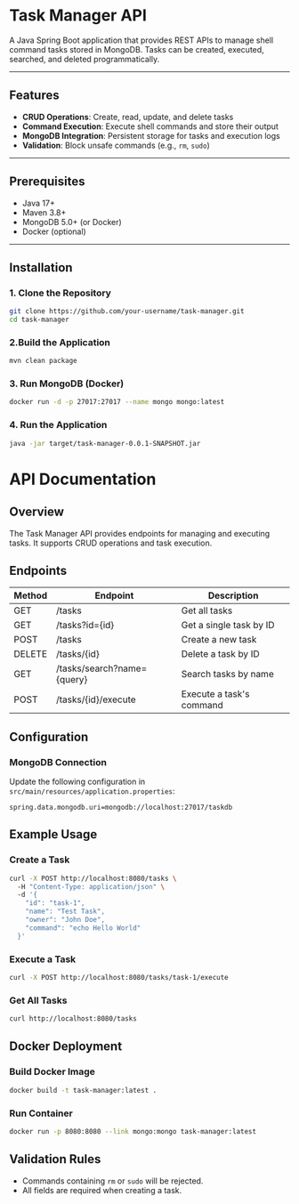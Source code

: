 # Task Manager API

A Java Spring Boot application that provides REST APIs to manage shell command tasks stored in MongoDB. 
Tasks can be created, executed, searched, and deleted programmatically.

---

## Features
- **CRUD Operations**: Create, read, update, and delete tasks
- **Command Execution**: Execute shell commands and store their output
- **MongoDB Integration**: Persistent storage for tasks and execution logs
- **Validation**: Block unsafe commands (e.g., `rm`, `sudo`)

---

## Prerequisites
- Java 17+
- Maven 3.8+
- MongoDB 5.0+ (or Docker)
- Docker (optional)

---

## Installation

### 1. Clone the Repository
```bash
git clone https://github.com/your-username/task-manager.git
cd task-manager
```

### 2.Build the Application
```bash
mvn clean package
```
### 3. Run MongoDB (Docker)
```bash
docker run -d -p 27017:27017 --name mongo mongo:latest
```
### 4. Run the Application
```bash
java -jar target/task-manager-0.0.1-SNAPSHOT.jar
```
# API Documentation

## Overview
The Task Manager API provides endpoints for managing and executing tasks. It supports CRUD operations and task execution.

## Endpoints

| Method | Endpoint | Description |
|--------|---------|-------------|
| GET | /tasks | Get all tasks |
| GET | /tasks?id={id} | Get a single task by ID |
| POST | /tasks | Create a new task |
| DELETE | /tasks/{id} | Delete a task by ID |
| GET | /tasks/search?name={query} | Search tasks by name |
| POST | /tasks/{id}/execute | Execute a task's command |

## Configuration

### MongoDB Connection
Update the following configuration in `src/main/resources/application.properties`:

```properties
spring.data.mongodb.uri=mongodb://localhost:27017/taskdb
```

## Example Usage

### Create a Task
```bash
curl -X POST http://localhost:8080/tasks \  
  -H "Content-Type: application/json" \  
  -d '{
    "id": "task-1",
    "name": "Test Task",
    "owner": "John Doe",
    "command": "echo Hello World"
  }'
```

### Execute a Task
```bash
curl -X POST http://localhost:8080/tasks/task-1/execute
```

### Get All Tasks
```bash
curl http://localhost:8080/tasks
```

## Docker Deployment

### Build Docker Image
```bash
docker build -t task-manager:latest .
```

### Run Container
```bash
docker run -p 8080:8080 --link mongo:mongo task-manager:latest
```

## Validation Rules
- Commands containing `rm` or `sudo` will be rejected.
- All fields are required when creating a task.